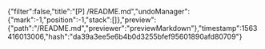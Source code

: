 {"filter":false,"title":"[P] /README.md","undoManager":{"mark":-1,"position":-1,"stack":[]},"preview":{"path":"/README.md","previewer":"previewMarkdown"},"timestamp":1563416013006,"hash":"da39a3ee5e6b4b0d3255bfef95601890afd80709"}